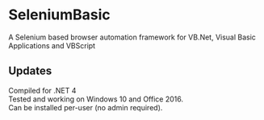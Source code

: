 # SeleniumBasic
A Selenium based browser automation framework for VB.Net, Visual Basic Applications and VBScript

## Updates
Compiled for .NET 4<br>
Tested and working on Windows 10 and Office 2016.<br>
Can be installed per-user (no admin required).
